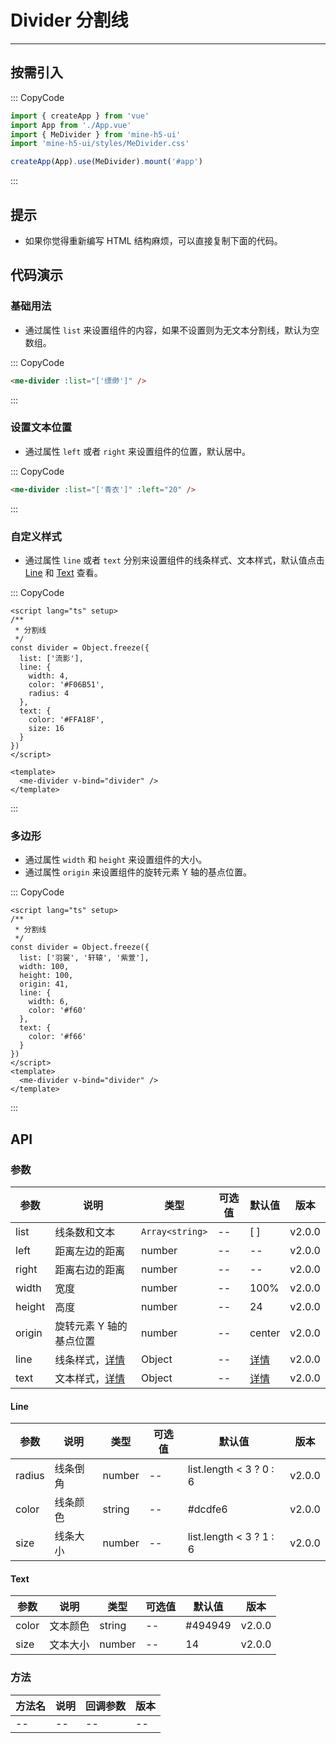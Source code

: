 # Divider 分割线

---

## 按需引入

::: CopyCode

```ts
import { createApp } from 'vue'
import App from './App.vue'
import { MeDivider } from 'mine-h5-ui'
import 'mine-h5-ui/styles/MeDivider.css'

createApp(App).use(MeDivider).mount('#app')
```

:::

## 提示

- 如果你觉得重新编写 HTML 结构麻烦，可以直接复制下面的代码。

## 代码演示

### 基础用法

- 通过属性 `list` 来设置组件的内容，如果不设置则为无文本分割线，默认为空数组。

::: CopyCode

```html
<me-divider :list="['缥缈']" />
```

:::

### 设置文本位置

- 通过属性 `left` 或者 `right` 来设置组件的位置，默认居中。

::: CopyCode

```html
<me-divider :list="['青衣']" :left="20" />
```

:::

### 自定义样式

- 通过属性 `line` 或者 `text` 分别来设置组件的线条样式、文本样式，默认值点击 [Line](#line) 和 [Text](#text) 查看。

::: CopyCode

```vue
<script lang="ts" setup>
/**
 * 分割线
 */
const divider = Object.freeze({
  list: ['流影'],
  line: {
    width: 4,
    color: '#F06B51',
    radius: 4
  },
  text: {
    color: '#FFA18F',
    size: 16
  }
})
</script>

<template>
  <me-divider v-bind="divider" />
</template>
```

:::

### 多边形

- 通过属性 `width` 和 `height` 来设置组件的大小。
- 通过属性 `origin` 来设置组件的旋转元素 Y 轴的基点位置。

::: CopyCode

```vue
<script lang="ts" setup>
/**
 * 分割线
 */
const divider = Object.freeze({
  list: ['羽裳', '轩辕', '紫萱'],
  width: 100,
  height: 100,
  origin: 41,
  line: {
    width: 6,
    color: '#f60'
  },
  text: {
    color: '#f66'
  }
})
</script>
<template>
  <me-divider v-bind="divider" />
</template>
```

:::

## API

### 参数

| 参数   | 说明                    | 类型            | 可选值 | 默认值        | 版本   |
| ------ | ----------------------- | --------------- | ------ | ------------- | ------ |
| list   | 线条数和文本            | `Array<string>` | --     | [ ]           | v2.0.0 |
| left   | 距离左边的距离          | number          | --     | --            | v2.0.0 |
| right  | 距离右边的距离          | number          | --     | --            | v2.0.0 |
| width  | 宽度                    | number          | --     | 100%          | v2.0.0 |
| height | 高度                    | number          | --     | 24            | v2.0.0 |
| origin | 旋转元素 Y 轴的基点位置 | number          | --     | center        | v2.0.0 |
| line   | 线条样式，[详情](#line) | Object          | --     | [详情](#line) | v2.0.0 |
| text   | 文本样式，[详情](#text) | Object          | --     | [详情](#text) | v2.0.0 |

#### Line

| 参数   | 说明     | 类型   | 可选值 | 默认值                  | 版本   |
| ------ | -------- | ------ | ------ | ----------------------- | ------ |
| radius | 线条倒角 | number | --     | list.length < 3 ? 0 : 6 | v2.0.0 |
| color  | 线条颜色 | string | --     | #dcdfe6                 | v2.0.0 |
| size   | 线条大小 | number | --     | list.length < 3 ? 1 : 6 | v2.0.0 |

#### Text

| 参数  | 说明     | 类型   | 可选值 | 默认值  | 版本   |
| ----- | -------- | ------ | ------ | ------- | ------ |
| color | 文本颜色 | string | --     | #494949 | v2.0.0 |
| size  | 文本大小 | number | --     | 14      | v2.0.0 |

### 方法

| 方法名 | 说明 | 回调参数 | 版本 |
| ------ | ---- | -------- | ---- |
| --     | --   | --       | --   |

